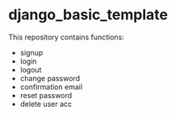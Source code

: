 # django_basic_template

This repository contains functions:
- signup
- login
- logout
- change password
- confirmation email
- reset password
- delete user acc

